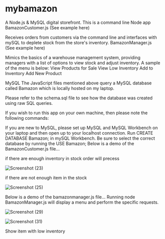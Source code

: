 # mybamazon
A Node.js & MySQL digital storefront. This is a command line Node app
BamazonCustomer.js (See example here)

Receives orders from customers via the command line and interfaces with mySQL to deplete stock from the store's inventory.
BamazonManager.js (See example here)

Mimics the basics of a warehouse management system, providing managers with a list of options to view stock and adjust inventory.
A sample of the menu is below:
View Products for Sale
View Low Inventory
Add to Inventory
Add New Product

MySQL
The JavaScript files mentioned above query a MySQL database called Bamazon which is locally hosted on my laptop.

Please refer to the schema.sql file to see how the database was created using raw SQL queries.

If you wish to run this app on your own machine, then please note the following commands:

If you are new to MySQL, please set up MySQL and MySQL Workbench on your laptop and then open up to your localhost connection.
Run CREATE DATABASE Bamazon; in mySQL Workbench.
Be sure to select the correct database by running the USE Bamazon;
Below is a demo of the BamazonCustomer.js file...

if there are enough inventory in stock order will precess

![Screenshot (23)](https://user-images.githubusercontent.com/45401868/56912983-8ae1fb00-6a7e-11e9-91d1-bfcc0be619e4.png)

if there are not enough item in the stock

![Screenshot (25)](https://user-images.githubusercontent.com/45401868/56913166-e8764780-6a7e-11e9-83a7-23ae6cbda950.png)

Below is a demo of the bamazonmanager.js file...
Running node BamazonManager.js will display a menu and perform the specific requests. 

![Screenshot (29)](https://user-images.githubusercontent.com/45401868/56915159-d34fe780-6a83-11e9-8d71-662872fc8ff1.png)

![Screenshot (31)](https://user-images.githubusercontent.com/45401868/56915207-ee225c00-6a83-11e9-9345-2cd1dad922c9.png)

Show item with low inventory


